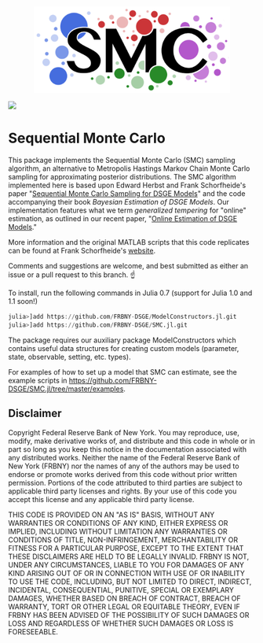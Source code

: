 <p align="center">
<img width="400px" src="https://github.com/FRBNY-DSGE/SMC.jl/blob/master/docs/smc_logo_thin_crop.png" alt="SMC.jl"/>
</p>

[![](https://img.shields.io/badge/docs-latest-blue.svg)](https://frbny-dsge.github.io/SMC.jl)

# Sequential Monte Carlo

This package implements the Sequential Monte Carlo (SMC) sampling algorithm,
an alternative to Metropolis Hastings Markov Chain Monte Carlo sampling for approximating
posterior distributions. The SMC algorithm implemented here is based upon Edward Herbst and Frank
Schorfheide's paper "[Sequential Monte Carlo Sampling for DSGE
Models](http://dx.doi.org/10.1002/jae.2397)" and the code accompanying
their book *Bayesian Estimation of DSGE Models*. Our implementation features
what we term *generalized tempering* for "online" estimation, as outlined in our recent paper, "[Online Estimation of DSGE Models](https://www.newyorkfed.org/medialibrary/media/research/staff_reports/sr893.pdf)."

More information and the original MATLAB scripts that this code replicates can be found at
Frank Schorfheide's [website](https://sites.sas.upenn.edu/schorf/pages/bayesian-estimation-dsge-models).

Comments and suggestions are welcome, and best submitted as either an issue or a pull request to this branch. :point_up:

To install, run the following commands in Julia 0.7 (support for Julia 1.0 and 1.1 soon!)
```julia
julia>]add https://github.com/FRBNY-DSGE/ModelConstructors.jl.git
julia>]add https://github.com/FRBNY-DSGE/SMC.jl.git
```

The package requires our auxiliary package ModelConstructors which contains useful data structures for creating custom models (parameter, state, observable, setting, etc. types).

For examples of how to set up a model that SMC can estimate, see the example scripts in https://github.com/FRBNY-DSGE/SMC.jl/tree/master/examples.

Disclaimer
------
Copyright Federal Reserve Bank of New York. You may reproduce, use, modify, make derivative works of, and distribute and this code in whole or in part so long as you keep this notice in the documentation associated with any distributed works. Neither the name of the Federal Reserve Bank of New York (FRBNY) nor the names of any of the authors may be used to endorse or promote works derived from this code without prior written permission. Portions of the code attributed to third parties are subject to applicable third party licenses and rights. By your use of this code you accept this license and any applicable third party license.

THIS CODE IS PROVIDED ON AN "AS IS" BASIS, WITHOUT ANY WARRANTIES OR CONDITIONS OF ANY KIND, EITHER EXPRESS OR IMPLIED, INCLUDING WITHOUT LIMITATION ANY WARRANTIES OR CONDITIONS OF TITLE, NON-INFRINGEMENT, MERCHANTABILITY OR FITNESS FOR A PARTICULAR PURPOSE, EXCEPT TO THE EXTENT THAT THESE DISCLAIMERS ARE HELD TO BE LEGALLY INVALID. FRBNY IS NOT, UNDER ANY CIRCUMSTANCES, LIABLE TO YOU FOR DAMAGES OF ANY KIND ARISING OUT OF OR IN CONNECTION WITH USE OF OR INABILITY TO USE THE CODE, INCLUDING, BUT NOT LIMITED TO DIRECT, INDIRECT, INCIDENTAL, CONSEQUENTIAL, PUNITIVE, SPECIAL OR EXEMPLARY DAMAGES, WHETHER BASED ON BREACH OF CONTRACT, BREACH OF WARRANTY, TORT OR OTHER LEGAL OR EQUITABLE THEORY, EVEN IF FRBNY HAS BEEN ADVISED OF THE POSSIBILITY OF SUCH DAMAGES OR LOSS AND REGARDLESS OF WHETHER SUCH DAMAGES OR LOSS IS FORESEEABLE.
